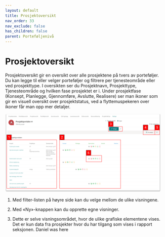 ```yaml
---
layout: default
title: Prosjektoversikt
nav_order: 33
nav_exclude: false
has_children: false
parent: Porteføljenivå
---
```


# Prosjektoversikt

Prosjektoversikt gir en oversikt over alle prosjektene på tvers av porteføljer. Du kan legge til eller velger porteføljer og filtrere per tjenesteområde eller ved prosjekttype. I oversikten ser du Prosjektnavn, Prosjekttype, Tjenesteområde og hvilken fase prosjektet er i. Under prosjektfase (Konsept, Planlegge, Gjennomføre, Avslutte, Realisere) ser man ikoner som gir en visuell oversikt over prosjektstatus, ved a flyttemuspekeren over ikoner får man opp mer detaljer.

![](./media/prosjektoversikt.png)

1. Med filter-listen på høyre side kan du velge mellom de ulike
    visningene.

2. Med «Ny»-knappen kan du opprette egne visninger.

3. Dette er selve visningsområdet, hvor de ulike grafiske elementene vises. Det er kun data fra prosjekter hvor du har tilgang som vises i rapport seksjonen.
Daniel was here
